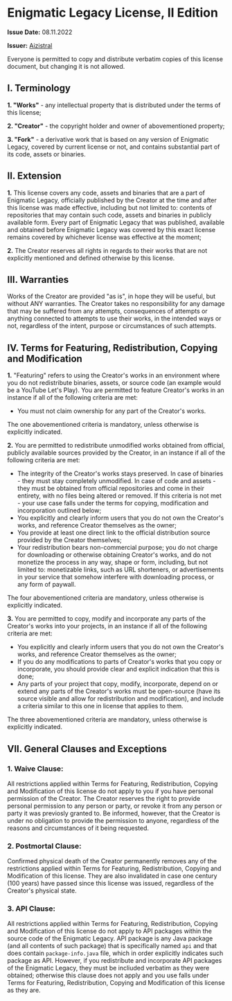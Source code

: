 # Enigmatic Legacy License, II Edition

**Issue Date:** 08.11.2022

**Issuer:** [Aizistral](https://aizistral.com)

Everyone is permitted to copy and distribute verbatim copies of this license document, but changing it is not allowed.


## I. Terminology

**1. "Works"** - any intellectual property that is distributed under the terms of this license;

**2. "Creator"** - the copyright holder and owner of abovementioned property;

**3. "Fork"** - a derivative work that is based on any version of Enigmatic Legacy, covered by current license or not, and contains substantial part of its code, assets or binaries.


## II. Extension

**1.** This license covers any code, assets and binaries that are a part of Enigmatic Legacy, officially published by the Creator at the time and after this license was made effective, including but not limited to: contents of repositories that may contain such code, assets and binaries in publicly available form. Every part of Enigmatic Legacy that was published, available and obtained before Enigmatic Legacy was covered by this exact license remains covered by whichever license was effective at the moment;

**2.** The Creator reserves all rights in regards to their works that are not explicitly mentioned and defined otherwise by this license.


## III. Warranties

Works of the Creator are provided "as is", in hope they will be useful, but without ANY warranties. The Creator takes no responsibility for any damage that may be suffered from any attempts, consequences of attempts or anything connected to attempts to use their works, in the intended ways or not, regardless of the intent, purpose or circumstances of such attempts.


## IV. Terms for Featuring, Redistribution, Copying and Modification

**1.** "Featuring" refers to using the Creator's works in an environment where you do not redistribute binaries, assets, or source code (an example would be a YouTube Let's Play). You are permitted to feature Creator's works in an instance if all of the following criteria are met:

- You must not claim ownership for any part of the Creator's works.

The one abovementioned criteria is mandatory, unless otherwise is explicitly indicated.


**2.** You are permitted to redistribute unmodified works obtained from official, publicly available sources provided by the Creator, in an instance if all of the following criteria are met:

- The integrity of the Creator's works stays preserved. In case of binaries - they must stay completely unmodified. In case of code and assets - they must be obtained from official repositories and come in their entirety, with no files being altered or removed. If this criteria is not met - your use case falls under the terms for copying, modification and incorporation outlined below;
- You explicitly and clearly inform users that you do not own the Creator's works, and reference Creator themselves as the owner;
- You provide at least one direct link to the official distribution source provided by the Creator themselves;
- Your redistribution bears non-commercial purpose; you do not charge for downloading or otherwise obtaining Creator's works, and do not monetize the process in any way, shape or form, including, but not limited to: monetizable links, such as URL shorteners, or advertisements in your service that somehow interfere with downloading process, or any form of paywall.

The four abovementioned criteria are mandatory, unless otherwise is explicitly indicated.


**3.** You are permitted to copy, modify and incorporate any parts of the Creator's works into your projects, in an instance if all of the following criteria are met:

- You explicitly and clearly inform users that you do not own the Creator's works, and reference Creator themselves as the owner;
- If you do any modifications to parts of Creator's works that you copy or incorporate, you should provide clear and explicit indication that this is done;
- Any parts of your project that copy, modify, incorporate, depend on or extend any parts of the Creator's works must be open-source (have its source visible and allow for redistribution and modification), and include a criteria similar to this one in license that applies to them.

The three abovementioned criteria are mandatory, unless otherwise is explicitly indicated.


## VII. General Clauses and Exceptions

### 1. Waive Clause:
All restrictions applied within Terms for Featuring, Redistribution, Copying and Modification of this license do not apply to you if you have personal permission of the Creator. The Creator reserves the right to provide personal permission to any person or party, or revoke it from any person or party it was previosly granted to. Be informed, however, that the Creator is under no obligation to provide the permission to anyone, regardless of the reasons and circumstances of it being requested.


### 2. Postmortal Clause:
Confirmed physical death of the Creator permanently removes any of the restrictions applied within Terms for Featuring, Redistribution, Copying and Modification of this license. They are also invalidated in case one century (100 years) have passed since this license was issued, regardless of the Creator's physical state.


### 3. API Clause:
All restrictions applied within Terms for Featuring, Redistribution, Copying and Modification of this license do not apply to API packages within the source code of the Enigmatic Legacy. API package is any Java package (and all contents of such package) that is specifically named `api` and that does contain `package-info.java` file, which in order explicitly indicates such package as API. However, if you redistribute and incorporate API packages of the Enigmatic Legacy, they must be incliuded verbatim as they were obtained; otherwise this clause does not apply and you use falls under Terms for Featuring, Redistribution, Copying and Modification of this license as they are.
